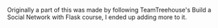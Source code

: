 Originally a part of this was made by following TeamTreehouse's Build a Social Network with Flask course, I ended up adding more to it.
